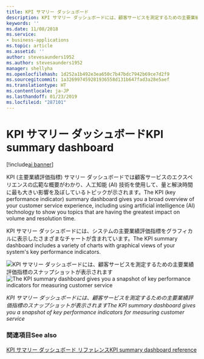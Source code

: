 ```yaml
---
title: KPI サマリー ダッシュボード
description: KPI サマリー ダッシュボードには、顧客サービスを測定するための主要業績評価指標のスナップショットが表示されます。
keywords: ''
ms.date: 11/08/2018
ms.service:
- business-applications
ms.topic: article
ms.assetid: ''
author: stevesaunders1952
ms.author: stevesaunders1952
manager: shellyha
ms.openlocfilehash: 1d252a1b492e3ea650c7b47bdc7942b69ce7d2f9
ms.sourcegitcommit: 1a326997459281936558d131b647fad3a28e5aef
ms.translationtype: HT
ms.contentlocale: ja-JP
ms.lasthandoff: 01/23/2019
ms.locfileid: "287101"
---
```

# <a name="kpi-summary-dashboard"></a><span data-ttu-id="07e74-103">KPI サマリー ダッシュボード</span><span class="sxs-lookup"><span data-stu-id="07e74-103">KPI summary dashboard</span></span>

[!include[ai banner](../includes/ai.md)] 

<span data-ttu-id="07e74-104">KPI (主要業績評価指標) サマリー ダッシュボードでは顧客サービスのエクスペリエンスの広範な概要がわかり、人工知能 (AI) 技術を使用して、量と解決時間に最も大きい影響を及ぼしているトピックが示されます。</span><span class="sxs-lookup"><span data-stu-id="07e74-104">The KPI (key performance indicator) summary dashboard gives you a broad overview of your customer service experience, including using artificial intelligence (AI) technology to show you topics that are having the greatest impact on volume and resolution time.</span></span> 

<span data-ttu-id="07e74-105">KPI サマリー ダッシュボードには、システムの主要業績評価指標をグラフィカルに表示したさまざまなチャートが含まれています。</span><span class="sxs-lookup"><span data-stu-id="07e74-105">The KPI summary dashboard includes a variety of charts with graphical views of your system's key performance indicators.</span></span>

<span data-ttu-id="07e74-106">![KPI サマリー ダッシュボードには、顧客サービスを測定するための主要業績評価指標のスナップショットが表示されます](media/ai-customer-service-insights.png "KPI サマリー ダッシュボードには、顧客サービスを測定するための主要業績評価指標のスナップショットが表示されます")</span><span class="sxs-lookup"><span data-stu-id="07e74-106">![The KPI summary dashboard gives you a snapshot of key performance indicators for measuring customer service](media/ai-customer-service-insights.png "The KPI summary dashboard gives you a snapshot of key performance indicators for measuring customer service")</span></span>

<span data-ttu-id="07e74-107">*KPI サマリー ダッシュボードには、顧客サービスを測定するための主要業績評価指標のスナップショットが表示されます*</span><span class="sxs-lookup"><span data-stu-id="07e74-107">*The KPI summary dashboard gives you a snapshot of key performance indicators for measuring customer service*</span></span>

### <a name="see-also"></a><span data-ttu-id="07e74-108">関連項目</span><span class="sxs-lookup"><span data-stu-id="07e74-108">See also</span></span>

[<span data-ttu-id="07e74-109">KPI サマリー ダッシュボード リファレンス</span><span class="sxs-lookup"><span data-stu-id="07e74-109">KPI summary dashboard reference</span></span>](https://docs.microsoft.com/dynamics365/ai/customer-service-insights/dashboard-kpi-summary)

